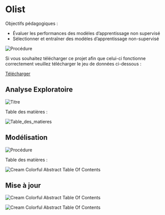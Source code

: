 
# Olist

Objectifs pédagogiques :

- Évaluer les performances des modèles d’apprentissage non supervisé
- Sélectionner et entraîner des modèles d’apprentissage non-supervisé

![Procédure](https://github.com/KANTANDEV/Olist/assets/94462048/36f66f03-9bc6-4cf4-a889-b513b1390a3f)

Si vous souhaitez télécharger ce projet afin que celui-ci fonctionne correctement veuillez télécharger le jeu de données ci-dessous :

[Télécharger](https://course.oc-static.com/projects/olist.db)

## Analyse Exploratoire

![Titre](https://github.com/KANTANDEV/Olist/assets/94462048/8880a306-b91c-4d05-a7ca-cabeb0ee2375)


Table des matières : 

![Table_des_matieres](https://github.com/KANTANDEV/Olist/assets/94462048/39a18891-65f7-4329-8f7a-5cbd6924eb25)

## Modélisation

![Procédure](https://github.com/KANTANDEV/Olist/assets/94462048/432ff6ae-4cb4-49b0-90ae-1c758c22b041)

Table des matières : 

![Cream Colorful Abstract Table Of Contents](https://github.com/KANTANDEV/Olist/assets/94462048/1739c31e-6537-4fe8-bc07-d78f0122f7f7)

## Mise à jour

![Cream Colorful Abstract Table Of Contents](https://github.com/KANTANDEV/Olist/assets/94462048/3eca8768-59f6-47c8-a5bd-fdd7834d2291)


![Cream Colorful Abstract Table Of Contents](https://github.com/KANTANDEV/Olist/assets/94462048/3d7e4c89-cf63-46ef-ad84-ac26a000d861)
